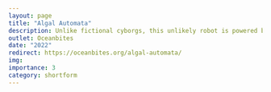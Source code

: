```yaml
---
layout: page
title: "Algal Automata"
description: Unlike fictional cyborgs, this unlikely robot is powered by a biological process millions of years old.
outlet: Oceanbites
date: "2022"
redirect: https://oceanbites.org/algal-automata/
img: 
importance: 3
category: shortform
---
```

